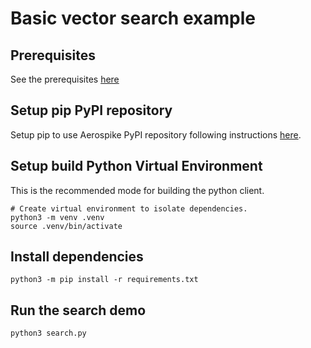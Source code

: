 # Basic vector search example

## Prerequisites
See the prerequisites [here](https://github.com/citrusleaf/aerospike-proximus-client-python/tree/main#prerequisites)

## Setup pip PyPI repository
Setup pip to use Aerospike PyPI repository following instructions [here](https://github.com/citrusleaf/aerospike-proximus-client-python/tree/main#using-the-client-from-your-application-using-pip).

## Setup build Python Virtual Environment
This is the recommended mode for building the python client.

```shell
# Create virtual environment to isolate dependencies.
python3 -m venv .venv
source .venv/bin/activate
```

## Install dependencies
```shell
python3 -m pip install -r requirements.txt
```

## Run the search demo

```shell
python3 search.py
```
